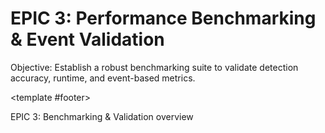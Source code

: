 # EPIC 3: Performance Benchmarking & Event Validation

Objective: Establish a robust benchmarking suite to validate detection accuracy, runtime, and event-based metrics.

<InfoCardV2 
  class="mt-4"
  :items="[
    {
      title: 'Features',
      themeColor: 'info',
      icon: 'i-carbon:list',
      pros: [
        'Import and catalog datasets (I-Lids, NGD, MP4, annotated ground truth)',
        'Guided workflow for creating benchmarking tests (detection thresholds, scenario settings)',
        'Real-time progress tracking and drill-down metric visualization',
        'Automated comparison against ground truth and previous runs',
        'Export results (PDF, CSV, raw data)',
        'Event-based analysis: true positives, false positives, recall, precision, AUC',
        'Robustness: test under varying lighting, weather, occlusion, camera angle, installation height',
        'Scalability: multiple simultaneous motion events, high object densities'
      ]
    },
    {
      title: 'Success Metrics',
      themeColor: 'success',
      icon: 'i-carbon:chart-bar',
      pros: [
        '≥95% recall and ≥90% precision on benchmark datasets',
        '≤15% false positive rate in event-based analysis',
        'Benchmarking suite supports 100+ concurrent test runs',
        'All results exportable and reproducible'
      ]
    }
  ]"
  use-theme-colors
/>
<template #footer>
  <div class="text-xs opacity-50">EPIC 3: Benchmarking & Validation overview</div>
</template>
